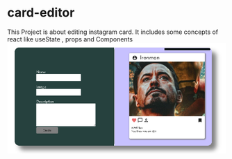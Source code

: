 # card-editor
This Project is about editing instagram card.
It includes some concepts of react like useState , props and Components
![Preview](https://github.com/yashbabiya/card-editor/blob/main/Sample.png?raw=true)
